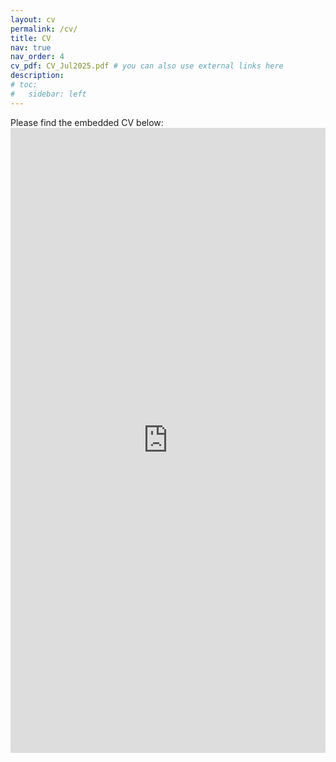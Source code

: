 ```yaml
---
layout: cv
permalink: /cv/
title: CV
nav: true
nav_order: 4
cv_pdf: CV_Jul2025.pdf # you can also use external links here
description: 
# toc:
#   sidebar: left
---
```


Please find the embedded CV below:
<embed src="https://amir-aghdam.github.io/assets/pdf/CV_Jul2025.pdf" type="application/pdf" style="width:100%; height:1000px; margin-left: auto; margin-right: auto;" frameborder="0"/>